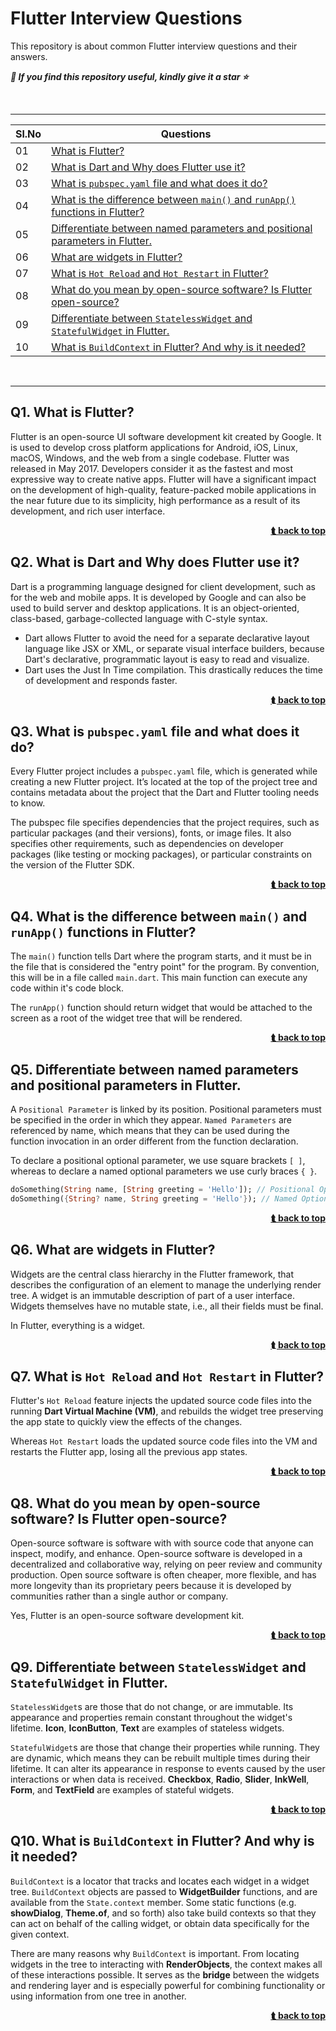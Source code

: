 # Flutter Interview Questions

This repository is about common Flutter interview questions and their answers.

***🚀 If you find this repository useful, kindly give it a star ⭐***

<br />
<hr />

| Sl.No|  Questions       |
|------|------------------|
| 01 |[What is Flutter?](#q1-what-is-flutter)|
| 02 |[What is Dart and Why does Flutter use it?](#q2-what-is-dart-and-why-does-flutter-use-it)|
| 03 |[What is `pubspec.yaml` file and what does it do?](#q3-what-is-pubspecyaml-file-and-what-does-it-do)|
| 04 |[What is the difference between `main()` and `runApp()` functions in Flutter?](#q4-what-is-the-difference-between-main-and-runapp-functions-in-flutter)|
| 05 |[Differentiate between named parameters and positional parameters in Flutter.](#q5-differentiate-between-named-parameters-and-positional-parameters-in-flutter)|
| 06 |[What are widgets in Flutter?](#q6-what-are-widgets-in-flutter)|
| 07 |[What is `Hot Reload` and `Hot Restart` in Flutter?](#q7-what-is-hot-reload-and-hot-restart-in-flutter)|
| 08 |[What do you mean by open-source software? Is Flutter open-source?](#q8-what-do-you-mean-by-open-source-software-is-flutter-open-source)|
| 09 |[Differentiate between `StatelessWidget` and `StatefulWidget` in Flutter.](#q9-differentiate-between-statelesswidget-and-statefulwidget-in-flutter)|
| 10 |[What is `BuildContext` in Flutter? And why is it needed?](#q10-what-is-buildcontext-in-flutter-and-why-is-it-needed)|

<br />
<hr />

## Q1. What is Flutter?

Flutter is an open-source UI software development kit created by Google. It is used to develop cross platform applications for Android, iOS, Linux, macOS, Windows, and the web from a single codebase. Flutter was released in May 2017. Developers consider it as the fastest and most expressive way to create native apps. Flutter will have a significant impact on the development of high-quality, feature-packed mobile applications in the near future due to its simplicity, high performance as a result of its development, and rich user interface.

<div align="right">
    <b><a href="#flutter-interview-questions">⮬ back to top</a></b>
</div>

## Q2. What is Dart and Why does Flutter use it?

Dart is a programming language designed for client development, such as for the web and mobile apps. It is developed by Google and can also be used to build server and desktop applications. It is an object-oriented, class-based, garbage-collected language with C-style syntax.

* Dart allows Flutter to avoid the need for a separate declarative layout language like JSX or XML, or separate visual interface builders, because Dart's declarative, programmatic layout is easy to read and visualize.
* Dart uses the Just In Time compilation. This drastically reduces the time of development and responds faster.

<div align="right">
    <b><a href="#flutter-interview-questions">⮬ back to top</a></b>
</div>

## Q3. What is `pubspec.yaml` file and what does it do?

Every Flutter project includes a `pubspec.yaml` file, which is generated while creating a new Flutter project. It’s located at the top of the project tree and contains metadata about the project that the Dart and Flutter tooling needs to know.

The pubspec file specifies dependencies that the project requires, such as particular packages (and their versions), fonts, or image files. It also specifies other requirements, such as dependencies on developer packages (like testing or mocking packages), or particular constraints on the version of the Flutter SDK.

<div align="right">
    <b><a href="#flutter-interview-questions">⮬ back to top</a></b>
</div>

## Q4. What is the difference between `main()` and `runApp()` functions in Flutter?

The `main()` function tells Dart where the program starts, and it must be in the file that is considered the "entry point" for the program. By convention, this will be in a file called `main.dart`. This main function can execute any code within it's code block.

The `runApp()` function should return widget that would be attached to the screen as a root of the widget tree that will be rendered.

<div align="right">
    <b><a href="#flutter-interview-questions">⮬ back to top</a></b>
</div>

## Q5. Differentiate between named parameters and positional parameters in Flutter.

A `Positional Parameter` is linked by its position. Positional parameters must be specified in the order in which they appear. `Named Parameters` are referenced by name, which means that they can be used during the function invocation in an order different from the function declaration.

To declare a positional optional parameter, we use square brackets `[ ]`, whereas to declare a named optional parameters we use curly braces `{ }`.

```dart
doSomething(String name, [String greeting = 'Hello']); // Positional Optional Parameter
doSomething({String? name, String greeting = 'Hello'}); // Named Optional Parameter
```

<div align="right">
    <b><a href="#flutter-interview-questions">⮬ back to top</a></b>
</div>

## Q6. What are widgets in Flutter?

Widgets are the central class hierarchy in the Flutter framework, that describes the configuration of an element to manage the underlying render tree. A widget is an immutable description of part of a user interface. Widgets themselves have no mutable state, i.e., all their fields must be final.

In Flutter, everything is a widget.

<div align="right">
    <b><a href="#flutter-interview-questions">⮬ back to top</a></b>
</div>

## Q7. What is `Hot Reload` and `Hot Restart` in Flutter?

Flutter's `Hot Reload` feature injects the updated source code files into the running **Dart Virtual Machine (VM)**, and rebuilds the widget tree preserving the app state to quickly view the effects of the changes.

Whereas `Hot Restart` loads the updated source code files into the VM and restarts the Flutter app, losing all the previous app states.

<div align="right">
    <b><a href="#flutter-interview-questions">⮬ back to top</a></b>
</div>

## Q8. What do you mean by open-source software? Is Flutter open-source?

Open-source software is software with with source code that anyone can inspect, modify, and enhance. Open-source software is developed in a decentralized and collaborative way, relying on peer review and community production. Open source software is often cheaper, more flexible, and has more longevity than its proprietary peers because it is developed by communities rather than a single author or company.

Yes, Flutter is an open-source software development kit.

<div align="right">
    <b><a href="#flutter-interview-questions">⮬ back to top</a></b>
</div>

## Q9. Differentiate between `StatelessWidget` and `StatefulWidget` in Flutter.

`StatelessWidget`s are those that do not change, or are immutable. Its appearance and properties remain constant throughout the widget's lifetime. **Icon**, **IconButton**, **Text** are examples of stateless widgets.

`StatefulWidget`s are those that change their properties while running. They are dynamic, which means they can be rebuilt multiple times during their lifetime. It can alter its appearance in response to events caused by the user interactions or when data is received. **Checkbox**, **Radio**, **Slider**, **InkWell**, **Form**, and **TextField** are examples of stateful widgets.

<div align="right">
    <b><a href="#flutter-interview-questions">⮬ back to top</a></b>
</div>

## Q10. What is `BuildContext` in Flutter? And why is it needed?

`BuildContext` is a locator that tracks and locates each widget in a widget tree. `BuildContext` objects are passed to **WidgetBuilder** functions, and are available from the `State.context` member. Some static functions (e.g. **showDialog**, **Theme.of**, and so forth) also take build contexts so that they can act on behalf of the calling widget, or obtain data specifically for the given context.

There are many reasons why `BuildContext` is important. From locating widgets in the tree to interacting with **RenderObjects**, the context makes all of these interactions possible. It serves as the **bridge** between the widgets and rendering layer and is especially powerful for combining functionality or using information from one tree in another.

<div align="right">
    <b><a href="#flutter-interview-questions">⮬ back to top</a></b>
</div>
